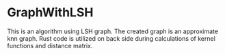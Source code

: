 # GraphWithLSH
This is an algorithm using LSH graph.  The created graph is an approximate knn graph.
Rust code is utilized on back side during calculations of kernel functions and distance matrix.
